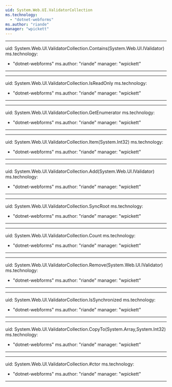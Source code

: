 ```yaml
---
uid: System.Web.UI.ValidatorCollection
ms.technology: 
  - "dotnet-webforms"
ms.author: "riande"
manager: "wpickett"
---
```


---
uid: System.Web.UI.ValidatorCollection.Contains(System.Web.UI.IValidator)
ms.technology: 
  - "dotnet-webforms"
ms.author: "riande"
manager: "wpickett"
---

---
uid: System.Web.UI.ValidatorCollection.IsReadOnly
ms.technology: 
  - "dotnet-webforms"
ms.author: "riande"
manager: "wpickett"
---

---
uid: System.Web.UI.ValidatorCollection.GetEnumerator
ms.technology: 
  - "dotnet-webforms"
ms.author: "riande"
manager: "wpickett"
---

---
uid: System.Web.UI.ValidatorCollection.Item(System.Int32)
ms.technology: 
  - "dotnet-webforms"
ms.author: "riande"
manager: "wpickett"
---

---
uid: System.Web.UI.ValidatorCollection.Add(System.Web.UI.IValidator)
ms.technology: 
  - "dotnet-webforms"
ms.author: "riande"
manager: "wpickett"
---

---
uid: System.Web.UI.ValidatorCollection.SyncRoot
ms.technology: 
  - "dotnet-webforms"
ms.author: "riande"
manager: "wpickett"
---

---
uid: System.Web.UI.ValidatorCollection.Count
ms.technology: 
  - "dotnet-webforms"
ms.author: "riande"
manager: "wpickett"
---

---
uid: System.Web.UI.ValidatorCollection.Remove(System.Web.UI.IValidator)
ms.technology: 
  - "dotnet-webforms"
ms.author: "riande"
manager: "wpickett"
---

---
uid: System.Web.UI.ValidatorCollection.IsSynchronized
ms.technology: 
  - "dotnet-webforms"
ms.author: "riande"
manager: "wpickett"
---

---
uid: System.Web.UI.ValidatorCollection.CopyTo(System.Array,System.Int32)
ms.technology: 
  - "dotnet-webforms"
ms.author: "riande"
manager: "wpickett"
---

---
uid: System.Web.UI.ValidatorCollection.#ctor
ms.technology: 
  - "dotnet-webforms"
ms.author: "riande"
manager: "wpickett"
---
